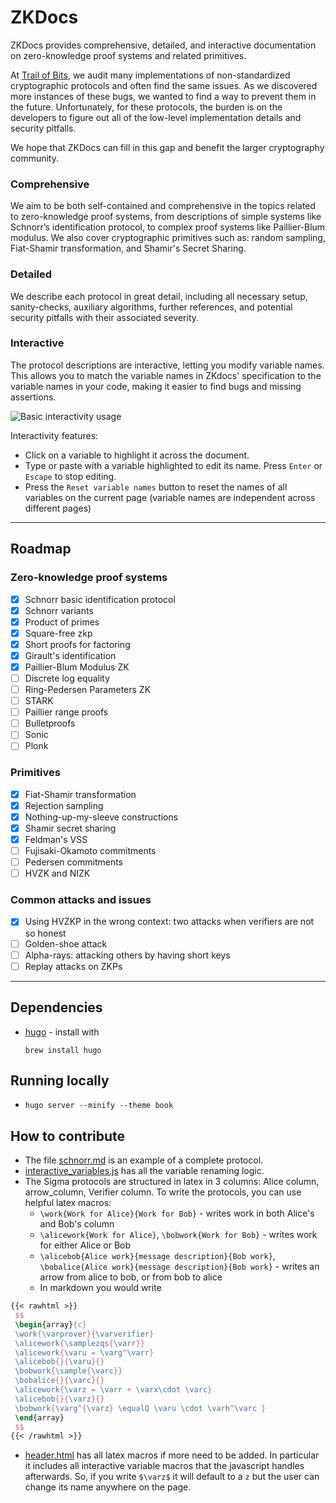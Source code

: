 # ZKDocs
ZKDocs provides comprehensive, detailed, and interactive documentation on zero-knowledge proof systems and related primitives.

At [Trail of Bits](https://www.trailofbits.com/), we audit many implementations of non-standardized cryptographic protocols and often find the same issues. As we discovered more instances of these bugs, we wanted to find a way to prevent them in the future. Unfortunately, for these protocols, the burden is on the developers to figure out all of the low-level implementation details and security pitfalls.

We hope that ZKDocs can fill in this gap and benefit the larger cryptography community.

### Comprehensive
We aim to be both self-contained and comprehensive in the topics related to zero-knowledge proof systems, from descriptions of simple systems like Schnorr’s identification protocol, to complex proof systems like Paillier-Blum modulus. We also cover cryptographic primitives such as: random sampling, Fiat-Shamir transformation, and Shamir's Secret Sharing.


### Detailed
We describe each protocol in great detail, including all necessary setup, sanity-checks, auxiliary algorithms, further references, and potential security pitfalls with their associated severity.


### Interactive

The protocol descriptions are interactive, letting you modify variable names. This allows you to match the variable names in ZKdocs' specification to the variable names in your code, making it easier to find bugs and missing assertions.

![Basic interactivity usage](/static/figs/demo.gif)

Interactivity features:
 - Click on a variable to highlight it across the document.
 - Type or paste with a variable highlighted to edit its name. Press `Enter` or `Escape` to stop editing.
 - Press the `Reset variable names` button to reset the names of all variables on the current page (variable names are independent across different pages)

----

## Roadmap

### Zero-knowledge proof systems
 - [x] Schnorr basic identification protocol
 - [x] Schnorr variants
 - [x] Product of primes
 - [x] Square-free zkp
 - [x] Short proofs for factoring
 - [x] Girault's identification
 - [x] Paillier-Blum Modulus ZK
 - [ ] Discrete log equality
 - [ ] Ring-Pedersen Parameters ZK
 - [ ] STARK
 - [ ] Paillier range proofs
 - [ ] Bulletproofs
 - [ ] Sonic
 - [ ] Plonk

### Primitives
 - [x] Fiat-Shamir transformation
 - [x] Rejection sampling
 - [x] Nothing-up-my-sleeve constructions
 - [x] Shamir secret sharing
 - [x] Feldman's VSS
 - [ ] Fujisaki-Okamoto commitments
 - [ ] Pedersen commitments
 - [ ] HVZK and NIZK

### Common attacks and issues
 - [x] Using HVZKP in the wrong context: two attacks when verifiers are not so honest
 - [ ] Golden-shoe attack
 - [ ] Alpha-rays: attacking others by having short keys
 - [ ] Replay attacks on ZKPs

----


## Dependencies
 - [hugo](https://gohugo.io/documentation/) - install with

    `brew install hugo`

## Running locally
 - `hugo server --minify --theme book`

## How to contribute
 - The file [schnorr.md](/content/docs/zkdocs/zero-knowledge-protocols/schnorr.md) is an example of a complete protocol.
 - [interactive_variables.js](static/js/interactive_variables.js) has all the variable renaming logic.
 - The Sigma protocols are structured in latex in 3 columns: Alice column, arrow_column, Verifier column. To write the protocols, you can use helpful latex macros:
   - `\work{Work for Alice}{Work for Bob}` - writes work in both Alice's and Bob's column
   - `\alicework{Work for Alice}`, `\bobwork{Work for Bob}` - writes work for either Alice or Bob
   - `\alicebob{Alice work}{message description}{Bob work}`, `\bobalice{Alice work}{message description}{Bob work}` - writes an arrow from alice to bob, or from bob to alice
   - In markdown you would write
```latex
{{< rawhtml >}}
 $$
 \begin{array}{c}
 \work{\varprover}{\varverifier}
 \alicework{\samplezqs{\varr}}
 \alicework{\varu = \varg^\varr}
 \alicebob{}{\varu}{}
 \bobwork{\sample{\varc}}
 \bobalice{}{\varc}{}
 \alicework{\varz = \varr + \varx\cdot \varc}
 \alicebob{}{\varz}{}
 \bobwork{\varg^{\varz} \equalQ \varu \cdot \varh^\varc }
 \end{array}
 $$
{{< /rawhtml >}}
```
 - [header.html](themes/book/layouts/partials/docs/header.html) has all latex macros if more need to be added. In particular it includes all interactive variable macros that the javascript handles afterwards. So, if you write `$\varz$` it will default to a `z` but the user can change its name anywhere on the page.
